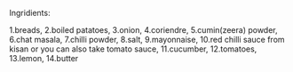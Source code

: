Ingridients:

1.breads,
2.boiled patatoes,
3.onion,
4.coriendre,
5.cumin(zeera) powder,
6.chat masala,
7.chilli powder,
8.salt,
9.mayonnaise,
10.red chilli sauce from kisan or you can also take tomato sauce,
11.cucumber,
12.tomatoes,
13.lemon,
14.butter